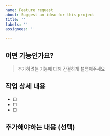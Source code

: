 ```yaml
---
name: Feature request
about: Suggest an idea for this project
title: ''
labels: ''
assignees: ''

---
```


## 어떤 기능인가요?
> 추가하려는 기능에 대해 간결하게 설명해주세요

## 작업 상세 내용
- [ ] 
- [ ]
- [ ] 

## 추가해야하는 내용 (선택)
